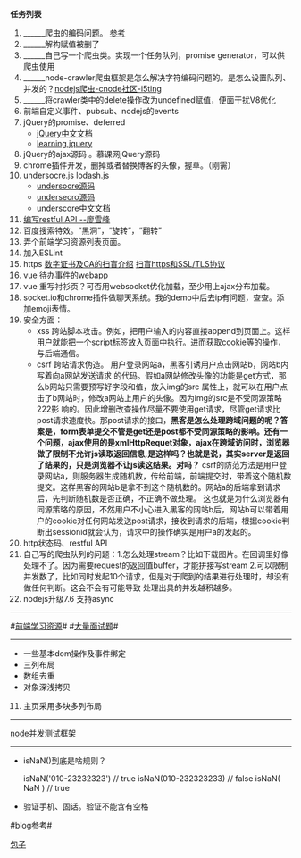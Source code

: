 **任务列表**
 
1. ______爬虫的编码问题。 [参考](https://cnodejs.org/topic/5898199526aaf5da084b038d) 
2. ______解构赋值被删了
3. ______自己写一个爬虫类。实现一个任务队列，promise generator，可以供爬虫使用
4. ______node-crawler爬虫框架是怎么解决字符编码问题的。是怎么设置队列、并发的？[nodejs爬虫-cnode社区-i5ting](https://cnodejs.org/topic/57c529cf9b447b634391c814)
5. ______将crawler类中的delete操作改为undefined赋值，便面干扰V8优化
6. 前端自定义事件、pubsub、nodejs的events
6. jQuery的promise、deferred
	- [jQuery中文文档](http://www.jquery123.com/)
	- [learning jquery](http://learn.jquery.com/)
6. jQuery的ajax源码 。慕课网jQuery源码
7. chrome插件开发，删掉或者替换博客的头像，握草。（刚需）
3. undersocre.js lodash.js
	- [undersocre源码](http://yalishizhude.github.io/tags/underscore/)
	- [undersecro源码](http://www.html-js.com/article/Underscorejs-source-code-analysis-of-underscorejs-source-code-analysis%203031)
	- [underscore中文文档](http://www.css88.com/doc/underscore/) 
3. [编写restful API --廖雪峰](http://www.liaoxuefeng.com/wiki/001434446689867b27157e896e74d51a89c25cc8b43bdb3000/0014735914606943e2866257aa644b4bdfe01d26d29960b000)
2. 百度搜索特效。“黑洞”，“旋转”，“翻转”
3. 弄个前端学习资源列表页面。
3. 加入ESLint
4. https  [数字证书及CA的扫盲介绍](https://program-think.blogspot.com/2010/02/introduce-digital-certificate-and-ca.html)   [扫盲https和SSL/TLS协议](https://program-think.blogspot.com/2014/11/https-ssl-tls-0.html)
5. vue 待办事件的webapp
6. vue 重写衬衫页？可否用websocket优化加载，至少用上ajax分布加载。
6. socket.io和chrome插件做聊天系统。我的demo中后去ip有问题，查查。添加emoji表情。
7. 安全方面：
   - xss 跨站脚本攻击。例如，把用户输入的内容直接append到页面上。这样用户就能把一个script标签放入页面中执行。进而获取cookie等的操作，与后端通信。
   - csrf 跨站请求伪造。 用户登录网站a，黑客引诱用户点击网站b，网站b内写着向a网站发送请求		 的代码。假如a网站修改头像的功能是get方式，那么b网站只需要预写好字段和值，放入img的src	 属性上，就可以在用户点击了b网站时，修改a网站上用户的头像。因为img的src是不受同源策略     222影 响的。因此增删改查操作尽量不要使用get请求，尽管get请求比post请求速度快。那post请求的接口，**黑客是怎么处理跨域问题的呢？答案是，form表单提交不管是get还是post都不受同源策略的影响。还有一个问题，ajax使用的是xmlHttpRequet对象，ajax在跨域访问时，浏览器做了限制不允许js读取返回信息,是这样吗？也就是说，其实server是返回了结果的，只是浏览器不让js读这结果。对吗？**
	  csrf的防范方法是用户登录网站a，则服务器生成随机数，传给前端，前端提交时，带着这个随机数提交。这样黑客的网站b是拿不到这个随机数的。网站a的后端拿到请求后，先判断随机数是否正确，不正确不做处理。
	这也就是为什么浏览器有同源策略的原因，不然用户不小心进入黑客的网站b后，网站b可以带着用户的cookie对任何网站发送post请求，接收到请求的后端，根据cookie判断出sessionid就会认为，请求中的操作确实是用户a的发起的。
8. http状态码、restful API
9. 自己写的爬虫队列的问题：1.怎么处理stream？比如下载图片。在回调里好像处理不了。因为需要request的返回值buffer，才能拼接写stream
						2.可以限制并发数了，比如同时发起10个请求，但是对于爬到的结果进行处理时，却没有做任何判断。这会不会有可能导致
						  处理出具的并发越积越多。
10. nodejs升级7.6 支持async


****
#[前端学习资源](https://cnodejs.org/topic/56ef3edd532839c33a99d00e)#
#[大量面试题](https://cnodejs.org/topic/56ef3edd532839c33a99d00e)#
***

- 一些基本dom操作及事件绑定
- 三列布局
- 数组去重
- 对象深浅拷贝

11. 主页采用多块多列布局


****
[node并发测试框架](https://github.com/mcollina/autocannon)

****

- isNaN()到底是啥规则？

	isNaN('010-23232323')  // true
	isNaN(010-232323233)   // false
	isNaN( NaN ) // true
- 验证手机、固话。验证不能含有空格


#blog参考#

[包子](https://520baozi.com/z)